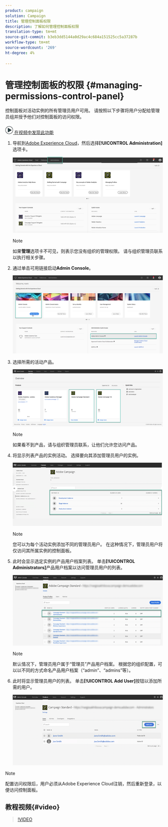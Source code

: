 ```yaml
---
product: campaign
solution: Campaign
title: 管理控制面板权限
description: 了解如何管理控制面板权限
translation-type: tm+mt
source-git-commit: b3eb3dd5144a0d29ac4c684a151525cc5a37287b
workflow-type: tm+mt
source-wordcount: '269'
ht-degree: 4%

---
```



# 管理控制面板的权限 {#managing-permissions-control-panel}

控制面板对活动实例的所有管理员用户可用。 请按照以下步骤将用户分配给管理员组并授予他们对控制面板的访问权限。

![](assets/do-not-localize/how-to-video.png)[ 在视频中发现此功能](#video)

1. 导航到[Adobe Experience Cloud](https://experiencecloud.adobe.com/)，然后选择&#x200B;**[!UICONTROL Administration]**&#x200B;选项卡。

   ![](assets/do-not-localize/control_panel_add_user1.png)

   >[!NOTE]
   >
   >如果<b>管理</b>选项卡不可见，则表示您没有组织的管理权限。 请与组织管理员联系以执行相关步骤。

1. 通过单击可用链接启动&#x200B;**Admin Console**。

   ![](assets/do-not-localize/control_panel_admin1.png)

1. 选择所需的活动产品。

   ![](assets/do-not-localize/control_panel_add_user3.png)

   >[!NOTE]
   >
   >如果看不到产品，请与组织管理员联系，让他们允许您访问产品。

1. 将显示列表产品的实例活动。 选择要向其添加管理员用户的实例。

   ![](assets/do-not-localize/control_panel_add_user4.png)

   >[!NOTE]
   >
   >您可以为每个活动实例添加不同的管理员用户。 在这种情况下，管理员用户将仅访问其所属实例的控制面板。

1. 此时会显示选定实例的产品用户档案列表。 单击&#x200B;**[!UICONTROL Administrators]**&#x200B;产品用户档案以访问管理员用户的列表。

   ![](assets/do-not-localize/control_panel_add_user_5.png)

   >[!NOTE]
   >
   >默认情况下，管理员用户属于“管理员”产品用户档案。 根据您的组织配置，可以以不同的方式命名产品用户档案（“admin”、“admins”等）。

1. 此时将显示管理员用户的列表。 单击&#x200B;**[!UICONTROL Add User]**&#x200B;按钮以添加所需的用户。

   ![](assets/do-not-localize/control_panel_add_user_6.png)

>[!NOTE]
>
>配置访问权限后，用户必须从Adobe Experience Cloud注销，然后重新登录，以便访问控制面板。

## 教程视频{#video}

>[!VIDEO](https://video.tv.adobe.com/v/27147?quality=12)
